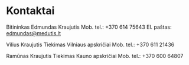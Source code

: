 # Kontaktai

Bitininkas Edmundas Kraujutis
Mob. tel.: +370 614 75643
El. paštas: edmundas@medutis.lt


Vilius Kraujutis
Tiekimas Vilniaus apskričiai
Mob. tel.: +370 611 21436

Ramūnas Kraujutis
Tiekimas Kauno apskričiai
Mob. tel.: +370 600 64807

